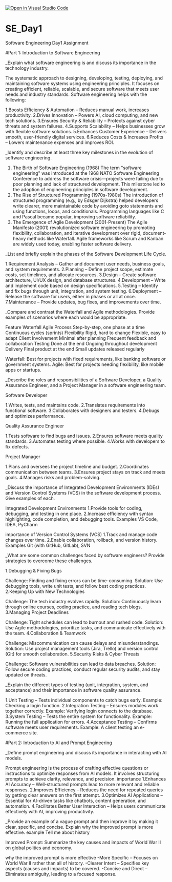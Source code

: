 [![Open in Visual Studio Code](https://classroom.github.com/assets/open-in-vscode-2e0aaae1b6195c2367325f4f02e2d04e9abb55f0b24a779b69b11b9e10269abc.svg)](https://classroom.github.com/online_ide?assignment_repo_id=18343832&assignment_repo_type=AssignmentRepo)
# SE_Day1
Software Engineering Day1 Assignment

#Part 1: Introduction to Software Engineering

_Explain what software engineering is and discuss its importance in the technology industry.

The systematic approach to designing, developing, testing, deploying, and maintaining software systems using engineering principles.
It focuses on creating efficient, reliable, scalable, and secure software that meets user needs and industry standards. Software engineering helps with the following:

1.Boosts Efficiency & Automation – Reduces manual work, increases productivity.
2.Drives Innovation – Powers AI, cloud computing, and new tech solutions.
3.Ensures Security & Reliability – Protects against cyber threats and system failures.
4.Supports Scalability – Helps businesses grow with flexible software solutions.
5.Enhances Customer Experience – Delivers smooth, user-friendly digital services.
6.Reduces Costs & Increases Profits – Lowers maintenance expenses and improves ROI.

_Identify and describe at least three key milestones in the evolution of software engineering.

1. The Birth of Software Engineering (1968)
The term "software engineering" was introduced at the 1968 NATO Software Engineering Conference to address the software crisis—projects were failing due to poor planning and lack of structured development.
This milestone led to the adoption of engineering principles in software development.
2. The Rise of Structured Programming (1970s-1980s)
The introduction of structured programming (e.g., by Edsger Dijkstra) helped developers write clearer, more maintainable code by avoiding goto statements and using functions, loops, and conditionals.
Programming languages like C and Pascal became popular, improving software reliability.
3. The Emergence of Agile Development (2001-Present)
The Agile Manifesto (2001) revolutionized software engineering by promoting flexibility, collaboration, and iterative development over rigid, document-heavy methods like Waterfall.
Agile frameworks like Scrum and Kanban are widely used today, enabling faster software delivery.

_List and briefly explain the phases of the Software Development Life Cycle.

1.Requirement Analysis – Gather and document user needs, business goals, and system requirements.
2.Planning – Define project scope, estimate costs, set timelines, and allocate resources.
3.Design – Create software architecture, UI/UX design, and database structures.
4.Development – Write and implement code based on design specifications.
5.Testing – Identify and fix bugs through unit, integration, and system testing.
6.Deployment – Release the software for users, either in phases or all at once.
7.Maintenance – Provide updates, bug fixes, and improvements over time.

_Compare and contrast the Waterfall and Agile methodologies. Provide examples of scenarios where each would be appropriate.

Feature	             Waterfall                                             Agile
Process	            Step-by-step, one phase at a time	              Continuous cycles (sprints)
Flexibility       	Rigid, hard to change                          	Flexible, easy to adapt
Client              Involvement	Minimal after planning	            Frequent feedback and collaboration
Testing	            Done at the end	                                Ongoing throughout development
Delivery	          Final product at the end	                      Small updates released regularly

Waterfall: Best for projects with fixed requirements, like banking software or government systems.
Agile: Best for projects needing flexibility, like mobile apps or startups.

_Describe the roles and responsibilities of a Software Developer, a Quality Assurance Engineer, and a Project Manager in a software engineering team.

Software Developer     

1.Writes, tests, and maintains code.
2.Translates requirements into functional software.
3.Collaborates with designers and testers.
4.Debugs and optimizes performance.

Quality Assurance Engineer

1.Tests software to find bugs and issues.
2.Ensures software meets quality standards.
3.Automates testing where possible.
4.Works with developers to fix defects.

Project Manager

1.Plans and oversees the project timeline and budget.
2.Coordinates communication between teams.
3.Ensures project stays on track and meets goals.
4.Manages risks and problem-solving.

_Discuss the importance of Integrated Development Environments (IDEs) and Version Control Systems (VCS) in the software development process. Give examples of each.

 Integrated Development Environments
 1.Provide tools for coding, debugging, and testing in one place.
 2.Increase efficiency with syntax highlighting, code completion, and debugging tools.
Examples
 VS Code, IDEA, PyCharm
 
 importance of Version Control Systems (VCS) 
 1.Track and manage code changes over time.
 2.Enable collaboration, rollback, and version history.
 Examples
 Git (with GitHub, GitLab), SVN
 
_What are some common challenges faced by software engineers? Provide strategies to overcome these challenges.

1.Debugging & Fixing Bugs 

Challenge: Finding and fixing errors can be time-consuming.
Solution: Use debugging tools, write unit tests, and follow best coding practices.
2.Keeping Up with New Technologies 

Challenge: The tech industry evolves rapidly.
Solution: Continuously learn through online courses, coding practice, and reading tech blogs.
3.Managing Project Deadlines 

Challenge: Tight schedules can lead to burnout and rushed code.
Solution: Use Agile methodologies, prioritize tasks, and communicate effectively with the team.
4.Collaboration & Teamwork 

Challenge: Miscommunication can cause delays and misunderstandings.
Solution: Use project management tools (Jira, Trello) and version control (Git) for smooth collaboration.
5.Security Risks & Cyber Threats 

Challenge: Software vulnerabilities can lead to data breaches.
Solution: Follow secure coding practices, conduct regular security audits, and stay updated on threats.

_Explain the different types of testing (unit, integration, system, and acceptance) and their importance in software quality assurance.

1.Unit Testing – Tests individual components to catch bugs early. Example: Checking a login function.
2.Integration Testing – Ensures modules work together correctly. Example: Verifying login connects to the database.
3.System Testing – Tests the entire system for functionality. Example: Running the full application for errors.
4.Acceptance Testing – Confirms software meets user requirements. Example: A client testing an e-commerce site.


#Part 2: Introduction to AI and Prompt Engineering


_Define prompt engineering and discuss its importance in interacting with AI models.

Prompt engineering is the process of crafting effective questions or instructions to optimize responses from AI models.
It involves structuring prompts to achieve clarity, relevance, and precision.
 importance
1.Enhances AI Accuracy – Well-structured prompts lead to more relevant and reliable responses.
2.Improves Efficiency – Reduces the need for repeated queries by getting clear answers on the first attempt.
3.Optimizes AI Applications – Essential for AI-driven tasks like chatbots, content generation, and automation.
4.Facilitates Better User Interaction – Helps users communicate effectively with AI, improving productivity.

_Provide an example of a vague prompt and then improve it by making it clear, specific, and concise. Explain why the improved prompt is more effective.
example
Tell me about history

Improved Prompt:
Summarize the key causes and impacts of World War II on global politics and economy.

 why the improved prompt is more effective
-More Specific – Focuses on World War II rather than all of history.
-Clearer Intent – Specifies key aspects (causes and impacts) to be covered.
-Concise and Direct – Eliminates ambiguity, leading to a focused response.
